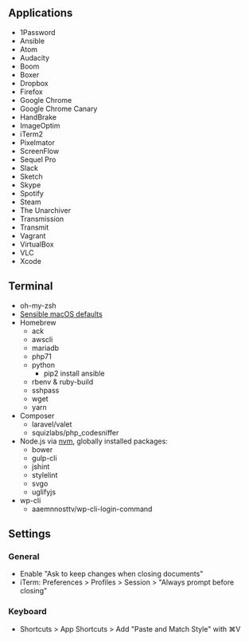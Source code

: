 ## Applications

* 1Password
* Ansible
* Atom
* Audacity
* Boom
* Boxer
* Dropbox
* Firefox
* Google Chrome
* Google Chrome Canary
* HandBrake
* ImageOptim
* iTerm2
* Pixelmator
* ScreenFlow
* Sequel Pro
* Slack
* Sketch
* Skype
* Spotify
* Steam
* The Unarchiver
* Transmission
* Transmit
* Vagrant
* VirtualBox
* VLC
* Xcode

## Terminal

* oh-my-zsh
* [Sensible macOS defaults](https://github.com/mathiasbynens/dotfiles/blob/master/.macos)
* Homebrew
  * ack
  * awscli
  * mariadb
  * php71
  * python
    * pip2 install ansible
  * rbenv & ruby-build
  * sshpass
  * wget
  * yarn
* Composer
  * laravel/valet
  * squizlabs/php_codesniffer
* Node.js via [nvm](https://github.com/creationix/nvm), globally installed packages:
  * bower
  * gulp-cli
  * jshint
  * stylelint
  * svgo
  * uglifyjs
* wp-cli
  * aaemnnosttv/wp-cli-login-command

## Settings

### General

* Enable "Ask to keep changes when closing documents"
* iTerm: Preferences > Profiles > Session > "Always prompt before closing"

### Keyboard

* Shortcuts > App Shortcuts > Add "Paste and Match Style" with ⌘V
